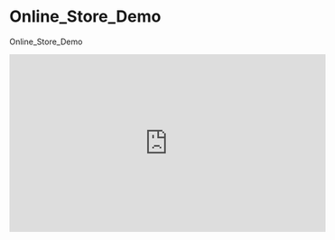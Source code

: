 # Online_Store_Demo
Online_Store_Demo

<iframe width="560" height="315" src="https://www.youtube.com/embed/eGUEAvNpz48" title="YouTube video player" frameborder="0" allow="accelerometer; autoplay; clipboard-write; encrypted-media; gyroscope; picture-in-picture" allowfullscreen></iframe>

